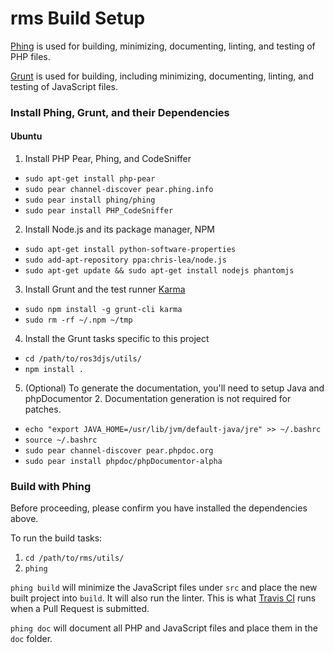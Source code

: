 rms Build Setup
===============

[Phing](http://www.phing.info/) is used for building, minimizing, documenting, linting, and testing of PHP files.

[Grunt](http://gruntjs.com/) is used for building, including minimizing, documenting, linting, and testing of JavaScript files.

### Install Phing, Grunt, and their Dependencies

#### Ubuntu

 1. Install PHP Pear, Phing, and CodeSniffer
   * `sudo apt-get install php-pear`
   * `sudo pear channel-discover pear.phing.info`
   * `sudo pear install phing/phing`
   * `sudo pear install PHP_CodeSniffer`
 2. Install Node.js and its package manager, NPM
   * `sudo apt-get install python-software-properties`
   * `sudo add-apt-repository ppa:chris-lea/node.js`
   * `sudo apt-get update && sudo apt-get install nodejs phantomjs`
 3. Install Grunt and the test runner [Karma](http://karma-runner.github.io/)
   * `sudo npm install -g grunt-cli karma`
   * `sudo rm -rf ~/.npm ~/tmp`
 4. Install the Grunt tasks specific to this project
   * `cd /path/to/ros3djs/utils/`
   * `npm install .`
 5. (Optional) To generate the documentation, you'll need to setup Java and phpDocumentor 2. Documentation generation is not required for patches.
   * `echo "export JAVA_HOME=/usr/lib/jvm/default-java/jre" >> ~/.bashrc`
   * `source ~/.bashrc`
   * `sudo pear channel-discover pear.phpdoc.org`
   * `sudo pear install phpdoc/phpDocumentor-alpha`

### Build with Phing

Before proceeding, please confirm you have installed the dependencies above.

To run the build tasks:

 1. `cd /path/to/rms/utils/`
 2. `phing`

`phing build` will minimize the JavaScript files under `src` and place the new built project into `build`. It will also run the linter. This is what [Travis CI](https://travis-ci.org/WPI-RAIL/rms) runs when a Pull Request is submitted.

`phing doc` will document all PHP and JavaScript files and place them in the `doc` folder.
